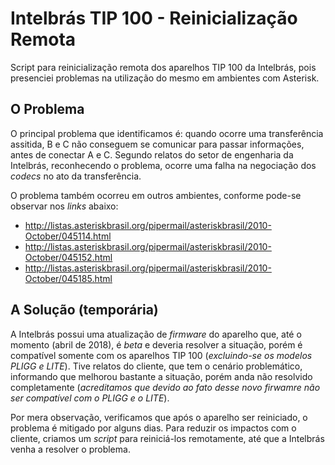 # Intelbrás TIP 100 - Reinicialização Remota

Script para reinicialização remota dos aparelhos TIP 100 da Intelbrás, pois presenciei problemas na utilização do mesmo em ambientes com Asterisk. 

## O Problema

O principal problema que identificamos é: quando ocorre uma transferência assitida, B e C não conseguem se comunicar para passar informações, antes de conectar A e C. Segundo relatos do setor de engenharia da Intelbrás, reconhecendo o problema, ocorre uma falha na negociação dos *codecs* no ato da transferência.

O problema também ocorreu em outros ambientes, conforme pode-se observar nos *links* abaixo:
* http://listas.asteriskbrasil.org/pipermail/asteriskbrasil/2010-October/045114.html
* http://listas.asteriskbrasil.org/pipermail/asteriskbrasil/2010-October/045152.html
* http://listas.asteriskbrasil.org/pipermail/asteriskbrasil/2010-October/045185.html

## A Solução (temporária)

A Intelbrás possui uma atualização de *firmware* do aparelho que, até o momento (abril de 2018), é *beta* e deveria resolver a situação, porém é compatível somente com os aparelhos TIP 100 (*excluindo-se os modelos PLIGG e LITE*). Tive relatos do cliente, que tem o cenário problemático, informando que melhorou bastante a situação, porém anda não resolvido completamente (*acreditamos que devido ao fato desse novo firwamre não ser compatível com o PLIGG e o LITE*).

Por mera observação, verificamos que após o aparelho ser reiniciado, o problema é mitigado por alguns dias. Para reduzir os impactos com o cliente, criamos um *script* para reiniciá-los remotamente, até que a Intelbrás venha a resolver o problema.
